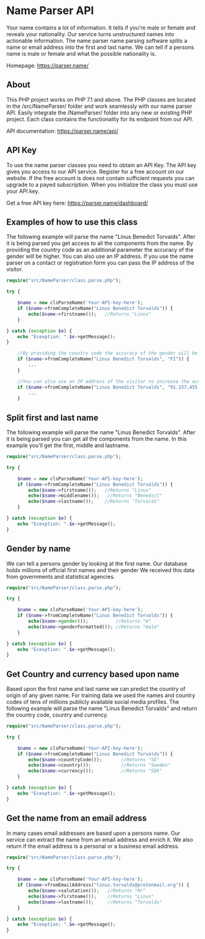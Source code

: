 # Name Parser API
Your name contains a lot of information. 
It tells if you're male or female and reveals your nationality. 
Our service turns unstructured names into actionable information.
The name parser name parsing software splits a name or email address into the first and last name. 
We can tell if a persons name is male or female and what the possible nationality is.

Homepage: <https://parser.name/>

About
------------
This PHP project works on PHP 7.1 and above.
The PHP classes are located in the /src/NameParser/ folder and work seamlessly with our name parser API.
Easily integrate the /NameParser/ folder into any new or existing PHP project. 
Each class contains the functionality for its endpoint from our API.

API documentation: <https://parser.name/api/>

API Key
-----------
To use the name parser classes you need to obtain an API Key.
The API key gives you access to our API service.
Register for a free account on our website.
If the free account is does not contain sufficient requests you can upgrade to a payed subscription.
When you initialize the class you must use your API key.

Get a free API key here: <https://parser.name/dashboard/>

Examples of how to use this class
---------
The following example will parse the name "Linus Benedict Torvalds".
After it is being parsed you get access to all the components from the name.
By providing the country code as an additional parameter the accuracy of the gender will be higher.
You can also use an IP address.
If you use the name parser on a contact or registration form you can pass the IP address of the visitor.
```php
require("src/NameParser/class.parse.php");

try {

    $name = new clsParseName('Your-API-key-here');
    if ($name->fromCompleteName("Linus Benedict Torvalds")) {
        echo($name->firstname());   //Returns "Linus"
    }

} catch (exception $e) {
    echo "Ecexption: ".$e->getMessage();
}
```
```php
    //By providing the country code the accuracy of the gender will be higher. 
    if ($name->fromCompleteName("Linus Benedict Torvalds", "FI")) {
        ...
    }
```
```php
    //You can also use an IP address of the visitor to increase the accuracy.
    if ($name->fromCompleteName("Linus Benedict Torvalds", "91.157.455.57")) {
        ...
    }
```

Split first and last name
---------
The following example will parse the name "Linus Benedict Torvalds".
After it is being parsed you can get all the components from the name.
In this example you'll get the first, middle and lastname.
```php
require("src/NameParser/class.parse.php");

try {

    $name = new clsParseName('Your-API-key-here');
    if ($name->fromCompleteName("Linus Benedict Torvalds")) {
        echo($name->firstname());   //Returns "Linus"
        echo($name->middlename());   //Returns "Benedict"
        echo($name->lastname());    //Returns "Torvalds"
    }

} catch (exception $e) {
    echo "Ecexption: ".$e->getMessage();
}
```

Gender by name
---------
We can tell a persons gender by looking at the first name. 
Our database holds millions of official first names and their gender
We received this data from governments and statistical agencies.
```php
require("src/NameParser/class.parse.php");

try {

    $name = new clsParseName('Your-API-key-here');
    if ($name->fromCompleteName("Linus Benedict Torvalds")) {
        echo($name->gender());          //Returns "m"
        echo($name->genderFormatted()); //Returns "male"
    }

} catch (exception $e) {
    echo "Ecexption: ".$e->getMessage();
}
```

Get Country and currency based upon name
---------
Based upon the first name and last name we can predict the country of origin of any given name. 
For training data we used the names and country codes of tens of millions publicly available social media profiles.
The following example will parse the name "Linus Benedict Torvalds" and return the country code, country and currency.
```php
require("src/NameParser/class.parse.php");

try {

    $name = new clsParseName('Your-API-key-here');
    if ($name->fromCompleteName("Linus Benedict Torvalds")) {
        echo($name->countryCode());       //Returns "SE"
        echo($name->country());           //Returns "Sweden"
        echo($name->currency());          //Returns "SEK"
    }

} catch (exception $e) {
    echo "Ecexption: ".$e->getMessage();
}
```

Get the name from an email address
---------
In many cases email addresses are based upon a persons name. 
Our service can extract the name from an email address and enrich it.
We also return if the email address is a personal or a business email address.
```php
require("src/NameParser/class.parse.php");

try {

    $name = new clsParseName('Your-API-key-here');
    if ($name->fromEmailAddress("linus.torvalds@protonmail.org")) {
        echo($name->salutation());   //Returns "Mr"
        echo($name->firstname());    //Returns "Linus"
        echo($name->lastname());     //Returns "Torvalds"
    }

} catch (exception $e) {
    echo "Ecexption: ".$e->getMessage();
}
```

